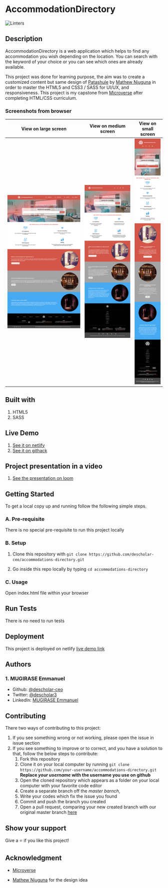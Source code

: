 # AccommodationDirectory
![Linters](https://github.com/descholar-ceo/accommodations-directory/workflows/Linters/badge.svg?branch=create-accommodations-directory)

## Description
AccommodationDirectory is a web application which helps to find any accommodation you wish depending on the location. You can search with the keyword of your choice or you can see which ones are already available.

This project was done for learning purpose, the aim was to create a customized content but same design of [Patashule](https://www.behance.net/gallery/25563385/PatashuleKE) by [Mathew Njuguna](https://www.behance.net/mathewnjuguna) in order to master the HTML5 and CSS3 / SASS for UI/UX, and responsiveness. This project is my capstone from [Microverse](https://www.microverse.org/) after completing HTML/CSS curriculum.

### Screenshots from browser

| View on large screen | View on medium screen | View on small screen |
| --- | --- | --- |
| ![](/assets/img/accommodation-lg.png) | ![](/assets/img/accommodation-md.png) | ![](/assets/img/accommodation-sm.png) |

## Built with 
1. HTML5 
1. SASS

## Live Demo
1. [See it on netlify](https://bit.ly/accommodations-directory)
1. [See it on githack](https://bit.ly/accommodations-directory-githack)

## Project presentation in a video
1. [See the presentation on loom](https://www.loom.com/share/7e76cfb6f6dc446485b66c12629bba1f)

## Getting Started
To get a local copy up and running follow the following simple steps.

### A. Pre-requisite 
There is no special pre-requisite to run this project locally

### B. Setup
1. Clone this repository with `git clone https://github.com/descholar-ceo/accommodations-directory.git`

1. Go inside this repo locally by typing `cd accommodations-directory`

### C. Usage
Open index.html file within your browser

## Run Tests
There is no need to run tests

## Deployment
This project is deployed on netlify [live demo link](https://bit.ly/accommodations-directory)

## Authors
### 1. MUGIRASE Emmanuel
* Github: [@descholar-ceo](https://github.com/descholar-ceo)
* Twitter: [@descholar3](https://twitter.com/descholar3)
* LinkedIn: [MUGIRASE Emmanuel](https://www.linkedin.com/in/mugirase-emmanuel)

## Contributing
There two ways of contributing to this project:

1. If you see something wrong or not working, please open the issue in issue section
1. If you see something to improve or to correct, and you have a solution to that, follow the below steps to contribute:
    1. Fork this repository
    1. Clone it on your local computer by running `git clone https://github.com/your-username/accommodations-directory.git` __Replace *your username* with the username you use on github__
    1. Open the cloned repository which appears as a folder on your local computer with your favorite code editor
    1. Create a separate branch off the *master barnch*,
    1. Write your codes which fix the issue you found
    1. Commit and push the branch you created
    1. Open a pull request, comparing your new created branch with our original master branch [here](https://github.com/descholar-ceo/accommodations-directory/)

## Show your support 
Give a ⭐️ if you like this project!

## Acknowledgment
* [Microverse](https://www.microvese.org)

* [Mathew Njuguna](https://www.behance.net/mathewnjuguna) for the design idea
